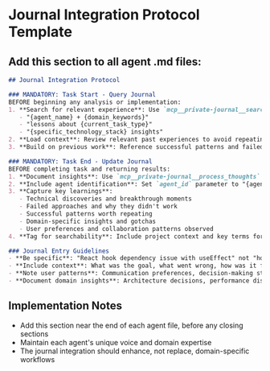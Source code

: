 # Journal Integration Protocol Template

## Add this section to all agent .md files:

```markdown
## Journal Integration Protocol

### MANDATORY: Task Start - Query Journal
BEFORE beginning any analysis or implementation:
1. **Search for relevant experience**: Use `mcp__private-journal__search_journal` with queries like:
   - "{agent_name} + {domain_keywords}" 
   - "lessons about {current_task_type}"
   - "{specific_technology_stack} insights"
2. **Load context**: Review relevant past experiences to avoid repeating mistakes
3. **Build on previous work**: Reference successful patterns and failed approaches

### MANDATORY: Task End - Update Journal  
BEFORE completing task and returning results:
1. **Document insights**: Use `mcp__private-journal__process_thoughts`
2. **Include agent identification**: Set `agent_id` parameter to "{agent_name}"
3. **Capture key learnings**:
   - Technical discoveries and breakthrough moments
   - Failed approaches and why they didn't work
   - Successful patterns worth repeating
   - Domain-specific insights and gotchas
   - User preferences and collaboration patterns observed
4. **Tag for searchability**: Include project context and key terms for future retrieval

### Journal Entry Guidelines
- **Be specific**: "React hook dependency issue with useEffect" not "hook problem"
- **Include context**: What was the goal, what went wrong, how was it fixed
- **Note user patterns**: Communication preferences, decision-making style, technical preferences
- **Document domain insights**: Architecture decisions, performance discoveries, debugging techniques
```

## Implementation Notes
- Add this section near the end of each agent file, before any closing sections
- Maintain each agent's unique voice and domain expertise
- The journal integration should enhance, not replace, domain-specific workflows